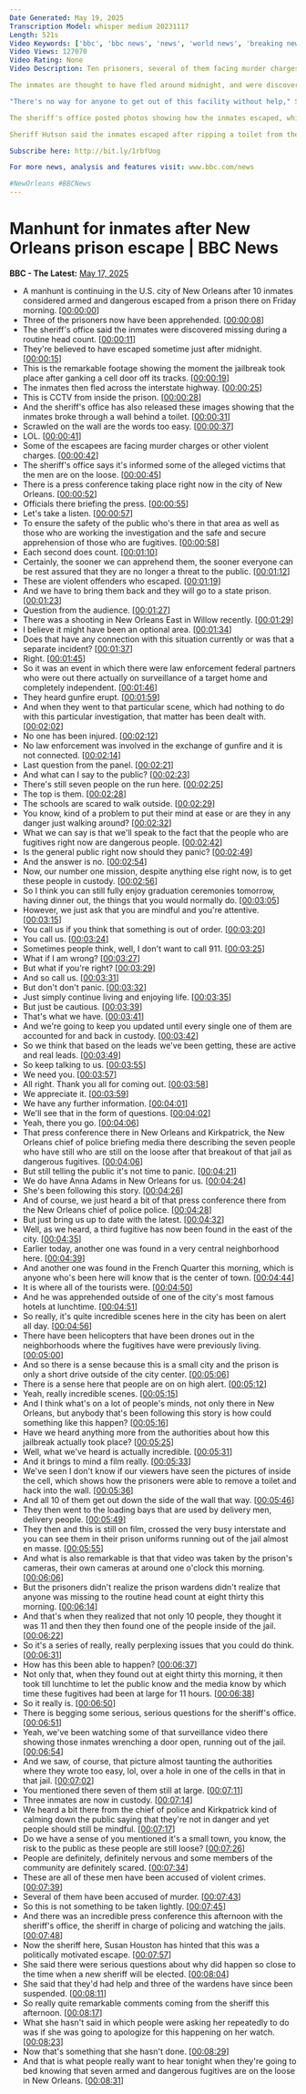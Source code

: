 ```yaml
---
Date Generated: May 19, 2025
Transcription Model: whisper medium 20231117
Length: 521s
Video Keywords: ['bbc', 'bbc news', 'news', 'world news', 'breaking news', 'us news', 'world', 'america', 'usa', 'usa news', 'india news']
Video Views: 127070
Video Rating: None
Video Description: Ten prisoners, several of them facing murder charges, have escaped from a New Orleans jail after escaping through a toilet wall.

The inmates are thought to have fled around midnight, and were discovered missing during a headcount at 08:30 local time (13:30 GMT) at the Orleans Parish Jail on Friday morning. Three of the 10 have been apprehended as of Friday evening.

"There's no way for anyone to get out of this facility without help," Sheriff Susan Huston said during a news conference.

The sheriff's office posted photos showing how the inmates escaped, which included taunting messages apparently left by the escapees. "To Easy LoL," one message read.

Sheriff Hutson said the inmates escaped after ripping a toilet from the wall and breaking metal bars around a hole in the wall that was used for piping.

Subscribe here: http://bit.ly/1rbfUog

For more news, analysis and features visit: www.bbc.com/news 

#NewOrleans #BBCNews
---
```


# Manhunt for inmates after New Orleans prison escape | BBC News
**BBC - The Latest:** [May 17, 2025](https://www.youtube.com/watch?v=bLOtcjUDbWY)
*  A manhunt is continuing in the U.S. city of New Orleans after 10 inmates considered armed and dangerous escaped from a prison there on Friday morning. [[00:00:00](https://www.youtube.com/watch?v=bLOtcjUDbWY&t=0.0s)]
*  Three of the prisoners now have been apprehended. [[00:00:08](https://www.youtube.com/watch?v=bLOtcjUDbWY&t=8.700000000000001s)]
*  The sheriff's office said the inmates were discovered missing during a routine head count. [[00:00:11](https://www.youtube.com/watch?v=bLOtcjUDbWY&t=11.4s)]
*  They're believed to have escaped sometime just after midnight. [[00:00:15](https://www.youtube.com/watch?v=bLOtcjUDbWY&t=15.76s)]
*  This is the remarkable footage showing the moment the jailbreak took place after ganking a cell door off its tracks. [[00:00:19](https://www.youtube.com/watch?v=bLOtcjUDbWY&t=19.5s)]
*  The inmates then fled across the interstate highway. [[00:00:25](https://www.youtube.com/watch?v=bLOtcjUDbWY&t=25.8s)]
*  This is CCTV from inside the prison. [[00:00:28](https://www.youtube.com/watch?v=bLOtcjUDbWY&t=28.9s)]
*  And the sheriff's office has also released these images showing that the inmates broke through a wall behind a toilet. [[00:00:31](https://www.youtube.com/watch?v=bLOtcjUDbWY&t=31.799999999999997s)]
*  Scrawled on the wall are the words too easy. [[00:00:37](https://www.youtube.com/watch?v=bLOtcjUDbWY&t=37.9s)]
*  LOL. [[00:00:41](https://www.youtube.com/watch?v=bLOtcjUDbWY&t=41.44s)]
*  Some of the escapees are facing murder charges or other violent charges. [[00:00:42](https://www.youtube.com/watch?v=bLOtcjUDbWY&t=42.5s)]
*  The sheriff's office says it's informed some of the alleged victims that the men are on the loose. [[00:00:45](https://www.youtube.com/watch?v=bLOtcjUDbWY&t=45.9s)]
*  There is a press conference taking place right now in the city of New Orleans. [[00:00:52](https://www.youtube.com/watch?v=bLOtcjUDbWY&t=52.84s)]
*  Officials there briefing the press. [[00:00:55](https://www.youtube.com/watch?v=bLOtcjUDbWY&t=55.9s)]
*  Let's take a listen. [[00:00:57](https://www.youtube.com/watch?v=bLOtcjUDbWY&t=57.7s)]
*  To ensure the safety of the public who's there in that area as well as those who are working the investigation and the safe and secure apprehension of those who are fugitives. [[00:00:58](https://www.youtube.com/watch?v=bLOtcjUDbWY&t=58.900000000000006s)]
*  Each second does count. [[00:01:10](https://www.youtube.com/watch?v=bLOtcjUDbWY&t=70.2s)]
*  Certainly, the sooner we can apprehend them, the sooner everyone can be rest assured that they are no longer a threat to the public. [[00:01:12](https://www.youtube.com/watch?v=bLOtcjUDbWY&t=72.34s)]
*  These are violent offenders who escaped. [[00:01:19](https://www.youtube.com/watch?v=bLOtcjUDbWY&t=79.5s)]
*  And we have to bring them back and they will go to a state prison. [[00:01:23](https://www.youtube.com/watch?v=bLOtcjUDbWY&t=83.24000000000001s)]
*  Question from the audience. [[00:01:27](https://www.youtube.com/watch?v=bLOtcjUDbWY&t=87.3s)]
*  There was a shooting in New Orleans East in Willow recently. [[00:01:29](https://www.youtube.com/watch?v=bLOtcjUDbWY&t=89.3s)]
*  I believe it might have been an optional area. [[00:01:34](https://www.youtube.com/watch?v=bLOtcjUDbWY&t=94.6s)]
*  Does that have any connection with this situation currently or was that a separate incident? [[00:01:37](https://www.youtube.com/watch?v=bLOtcjUDbWY&t=97.6s)]
*  Right. [[00:01:45](https://www.youtube.com/watch?v=bLOtcjUDbWY&t=105.6s)]
*  So it was an event in which there were law enforcement federal partners who were out there actually on surveillance of a target home and completely independent. [[00:01:46](https://www.youtube.com/watch?v=bLOtcjUDbWY&t=106.6s)]
*  They heard gunfire erupt. [[00:01:59](https://www.youtube.com/watch?v=bLOtcjUDbWY&t=119.8s)]
*  And when they went to that particular scene, which had nothing to do with this particular investigation, that matter has been dealt with. [[00:02:02](https://www.youtube.com/watch?v=bLOtcjUDbWY&t=122.39999999999999s)]
*  No one has been injured. [[00:02:12](https://www.youtube.com/watch?v=bLOtcjUDbWY&t=132.6s)]
*  No law enforcement was involved in the exchange of gunfire and it is not connected. [[00:02:14](https://www.youtube.com/watch?v=bLOtcjUDbWY&t=134.0s)]
*  Last question from the panel. [[00:02:21](https://www.youtube.com/watch?v=bLOtcjUDbWY&t=141.2s)]
*  And what can I say to the public? [[00:02:23](https://www.youtube.com/watch?v=bLOtcjUDbWY&t=143.2s)]
*  There's still seven people on the run here. [[00:02:25](https://www.youtube.com/watch?v=bLOtcjUDbWY&t=145.4s)]
*  The top is them. [[00:02:28](https://www.youtube.com/watch?v=bLOtcjUDbWY&t=148.2s)]
*  The schools are scared to walk outside. [[00:02:29](https://www.youtube.com/watch?v=bLOtcjUDbWY&t=149.2s)]
*  You know, kind of a problem to put their mind at ease or are they in any danger just walking around? [[00:02:32](https://www.youtube.com/watch?v=bLOtcjUDbWY&t=152.79999999999998s)]
*  What we can say is that we'll speak to the fact that the people who are fugitives right now are dangerous people. [[00:02:42](https://www.youtube.com/watch?v=bLOtcjUDbWY&t=162.0s)]
*  Is the general public right now should they panic? [[00:02:49](https://www.youtube.com/watch?v=bLOtcjUDbWY&t=169.9s)]
*  And the answer is no. [[00:02:54](https://www.youtube.com/watch?v=bLOtcjUDbWY&t=174.6s)]
*  Now, our number one mission, despite anything else right now, is to get these people in custody. [[00:02:56](https://www.youtube.com/watch?v=bLOtcjUDbWY&t=176.6s)]
*  So I think you can still fully enjoy graduation ceremonies tomorrow, having dinner out, the things that you would normally do. [[00:03:05](https://www.youtube.com/watch?v=bLOtcjUDbWY&t=185.5s)]
*  However, we just ask that you are mindful and you're attentive. [[00:03:15](https://www.youtube.com/watch?v=bLOtcjUDbWY&t=195.5s)]
*  You call us if you think that something is out of order. [[00:03:20](https://www.youtube.com/watch?v=bLOtcjUDbWY&t=200.1s)]
*  You call us. [[00:03:24](https://www.youtube.com/watch?v=bLOtcjUDbWY&t=204.3s)]
*  Sometimes people think, well, I don't want to call 911. [[00:03:25](https://www.youtube.com/watch?v=bLOtcjUDbWY&t=205.5s)]
*  What if I am wrong? [[00:03:27](https://www.youtube.com/watch?v=bLOtcjUDbWY&t=207.9s)]
*  But what if you're right? [[00:03:29](https://www.youtube.com/watch?v=bLOtcjUDbWY&t=209.3s)]
*  And so call us. [[00:03:31](https://www.youtube.com/watch?v=bLOtcjUDbWY&t=211.0s)]
*  But don't don't panic. [[00:03:32](https://www.youtube.com/watch?v=bLOtcjUDbWY&t=212.5s)]
*  Just simply continue living and enjoying life. [[00:03:35](https://www.youtube.com/watch?v=bLOtcjUDbWY&t=215.0s)]
*  But just be cautious. [[00:03:39](https://www.youtube.com/watch?v=bLOtcjUDbWY&t=219.8s)]
*  That's what we have. [[00:03:41](https://www.youtube.com/watch?v=bLOtcjUDbWY&t=221.3s)]
*  And we're going to keep you updated until every single one of them are accounted for and back in custody. [[00:03:42](https://www.youtube.com/watch?v=bLOtcjUDbWY&t=222.2s)]
*  So we think that based on the leads we've been getting, these are active and real leads. [[00:03:49](https://www.youtube.com/watch?v=bLOtcjUDbWY&t=229.7s)]
*  So keep talking to us. [[00:03:55](https://www.youtube.com/watch?v=bLOtcjUDbWY&t=235.5s)]
*  We need you. [[00:03:57](https://www.youtube.com/watch?v=bLOtcjUDbWY&t=237.3s)]
*  All right. Thank you all for coming out. [[00:03:58](https://www.youtube.com/watch?v=bLOtcjUDbWY&t=238.7s)]
*  We appreciate it. [[00:03:59](https://www.youtube.com/watch?v=bLOtcjUDbWY&t=239.9s)]
*  We have any further information. [[00:04:01](https://www.youtube.com/watch?v=bLOtcjUDbWY&t=241.1s)]
*  We'll see that in the form of questions. [[00:04:02](https://www.youtube.com/watch?v=bLOtcjUDbWY&t=242.6s)]
*  Yeah, there you go. [[00:04:06](https://www.youtube.com/watch?v=bLOtcjUDbWY&t=246.1s)]
*  That press conference there in New Orleans and Kirkpatrick, the New Orleans chief of police briefing media there describing the seven people who have still who are still on the loose after that breakout of that jail as dangerous fugitives. [[00:04:06](https://www.youtube.com/watch?v=bLOtcjUDbWY&t=246.7s)]
*  But still telling the public it's not time to panic. [[00:04:21](https://www.youtube.com/watch?v=bLOtcjUDbWY&t=261.1s)]
*  We do have Anna Adams in New Orleans for us. [[00:04:24](https://www.youtube.com/watch?v=bLOtcjUDbWY&t=264.2s)]
*  She's been following this story. [[00:04:26](https://www.youtube.com/watch?v=bLOtcjUDbWY&t=266.3s)]
*  And of course, we just heard a bit of that press conference there from the New Orleans chief of police police. [[00:04:28](https://www.youtube.com/watch?v=bLOtcjUDbWY&t=268.09999999999997s)]
*  But just bring us up to date with the latest. [[00:04:32](https://www.youtube.com/watch?v=bLOtcjUDbWY&t=272.09999999999997s)]
*  Well, as we heard, a third fugitive has now been found in the east of the city. [[00:04:35](https://www.youtube.com/watch?v=bLOtcjUDbWY&t=275.5s)]
*  Earlier today, another one was found in a very central neighborhood here. [[00:04:39](https://www.youtube.com/watch?v=bLOtcjUDbWY&t=279.5s)]
*  And another one was found in the French Quarter this morning, which is anyone who's been here will know that is the center of town. [[00:04:44](https://www.youtube.com/watch?v=bLOtcjUDbWY&t=284.4s)]
*  It is where all of the tourists were. [[00:04:50](https://www.youtube.com/watch?v=bLOtcjUDbWY&t=290.0s)]
*  And he was apprehended outside of one of the city's most famous hotels at lunchtime. [[00:04:51](https://www.youtube.com/watch?v=bLOtcjUDbWY&t=291.9s)]
*  So really, it's quite incredible scenes here in the city has been on alert all day. [[00:04:56](https://www.youtube.com/watch?v=bLOtcjUDbWY&t=296.1s)]
*  There have been helicopters that have been drones out in the neighborhoods where the fugitives have were previously living. [[00:05:00](https://www.youtube.com/watch?v=bLOtcjUDbWY&t=300.40000000000003s)]
*  And so there is a sense because this is a small city and the prison is only a short drive outside of the city center. [[00:05:06](https://www.youtube.com/watch?v=bLOtcjUDbWY&t=306.5s)]
*  There is a sense here that people are on on high alert. [[00:05:12](https://www.youtube.com/watch?v=bLOtcjUDbWY&t=312.40000000000003s)]
*  Yeah, really incredible scenes. [[00:05:15](https://www.youtube.com/watch?v=bLOtcjUDbWY&t=315.6s)]
*  And I think what's on a lot of people's minds, not only there in New Orleans, but anybody that's been following this story is how could something like this happen? [[00:05:16](https://www.youtube.com/watch?v=bLOtcjUDbWY&t=316.90000000000003s)]
*  Have we heard anything more from the authorities about how this jailbreak actually took place? [[00:05:25](https://www.youtube.com/watch?v=bLOtcjUDbWY&t=325.6s)]
*  Well, what we've heard is actually incredible. [[00:05:31](https://www.youtube.com/watch?v=bLOtcjUDbWY&t=331.8s)]
*  And it brings to mind a film really. [[00:05:33](https://www.youtube.com/watch?v=bLOtcjUDbWY&t=333.9s)]
*  We've seen I don't know if our viewers have seen the pictures of inside the cell, which shows how the prisoners were able to remove a toilet and hack into the wall. [[00:05:36](https://www.youtube.com/watch?v=bLOtcjUDbWY&t=336.0s)]
*  And all 10 of them get out down the side of the wall that way. [[00:05:46](https://www.youtube.com/watch?v=bLOtcjUDbWY&t=346.5s)]
*  They then went to the loading bays that are used by delivery men, delivery people. [[00:05:49](https://www.youtube.com/watch?v=bLOtcjUDbWY&t=349.90000000000003s)]
*  They then and this is still on film, crossed the very busy interstate and you can see them in their prison uniforms running out of the jail almost en masse. [[00:05:55](https://www.youtube.com/watch?v=bLOtcjUDbWY&t=355.7s)]
*  And what is also remarkable is that that video was taken by the prison's cameras, their own cameras at around one o'clock this morning. [[00:06:06](https://www.youtube.com/watch?v=bLOtcjUDbWY&t=366.6s)]
*  But the prisoners didn't realize the prison wardens didn't realize that anyone was missing to the routine head count at eight thirty this morning. [[00:06:14](https://www.youtube.com/watch?v=bLOtcjUDbWY&t=374.5s)]
*  And that's when they realized that not only 10 people, they thought it was 11 and then they then found one of the people inside of the jail. [[00:06:22](https://www.youtube.com/watch?v=bLOtcjUDbWY&t=382.59999999999997s)]
*  So it's a series of really, really perplexing issues that you could do think. [[00:06:31](https://www.youtube.com/watch?v=bLOtcjUDbWY&t=391.7s)]
*  How has this been able to happen? [[00:06:37](https://www.youtube.com/watch?v=bLOtcjUDbWY&t=397.2s)]
*  Not only that, when they found out at eight thirty this morning, it then took till lunchtime to let the public know and the media know by which time these fugitives had been at large for 11 hours. [[00:06:38](https://www.youtube.com/watch?v=bLOtcjUDbWY&t=398.8s)]
*  So it really is. [[00:06:50](https://www.youtube.com/watch?v=bLOtcjUDbWY&t=410.3s)]
*  There is begging some serious, serious questions for the sheriff's office. [[00:06:51](https://www.youtube.com/watch?v=bLOtcjUDbWY&t=411.7s)]
*  Yeah, we've been watching some of that surveillance video there showing those inmates wrenching a door open, running out of the jail. [[00:06:54](https://www.youtube.com/watch?v=bLOtcjUDbWY&t=414.59999999999997s)]
*  And we saw, of course, that picture almost taunting the authorities where they wrote too easy, lol, over a hole in one of the cells in that in that jail. [[00:07:02](https://www.youtube.com/watch?v=bLOtcjUDbWY&t=422.3s)]
*  You mentioned there seven of them still at large. [[00:07:11](https://www.youtube.com/watch?v=bLOtcjUDbWY&t=431.8s)]
*  Three inmates are now in custody. [[00:07:14](https://www.youtube.com/watch?v=bLOtcjUDbWY&t=434.7s)]
*  We heard a bit there from the chief of police and Kirkpatrick kind of calming down the public saying that they're not in danger and yet people should still be mindful. [[00:07:17](https://www.youtube.com/watch?v=bLOtcjUDbWY&t=437.4s)]
*  Do we have a sense of you mentioned it's a small town, you know, the risk to the public as these people are still loose? [[00:07:26](https://www.youtube.com/watch?v=bLOtcjUDbWY&t=446.90000000000003s)]
*  People are definitely, definitely nervous and some members of the community are definitely scared. [[00:07:34](https://www.youtube.com/watch?v=bLOtcjUDbWY&t=454.7s)]
*  These are all of these men have been accused of violent crimes. [[00:07:39](https://www.youtube.com/watch?v=bLOtcjUDbWY&t=459.90000000000003s)]
*  Several of them have been accused of murder. [[00:07:43](https://www.youtube.com/watch?v=bLOtcjUDbWY&t=463.7s)]
*  So this is not something to be taken lightly. [[00:07:45](https://www.youtube.com/watch?v=bLOtcjUDbWY&t=465.7s)]
*  And there was an incredible press conference this afternoon with the sheriff's office, the sheriff in charge of policing and watching the jails. [[00:07:48](https://www.youtube.com/watch?v=bLOtcjUDbWY&t=468.5s)]
*  Now the sheriff here, Susan Houston has hinted that this was a politically motivated escape. [[00:07:57](https://www.youtube.com/watch?v=bLOtcjUDbWY&t=477.5s)]
*  She said there were serious questions about why did happen so close to the time when a new sheriff will be elected. [[00:08:04](https://www.youtube.com/watch?v=bLOtcjUDbWY&t=484.1s)]
*  She said that they'd had help and three of the wardens have since been suspended. [[00:08:11](https://www.youtube.com/watch?v=bLOtcjUDbWY&t=491.7s)]
*  So really quite remarkable comments coming from the sheriff this afternoon. [[00:08:17](https://www.youtube.com/watch?v=bLOtcjUDbWY&t=497.6s)]
*  What she hasn't said in which people were asking her repeatedly to do was if she was going to apologize for this happening on her watch. [[00:08:23](https://www.youtube.com/watch?v=bLOtcjUDbWY&t=503.5s)]
*  Now that's something that she hasn't done. [[00:08:29](https://www.youtube.com/watch?v=bLOtcjUDbWY&t=509.90000000000003s)]
*  And that is what people really want to hear tonight when they're going to bed knowing that seven armed and dangerous fugitives are on the loose in New Orleans. [[00:08:31](https://www.youtube.com/watch?v=bLOtcjUDbWY&t=511.70000000000005s)]
